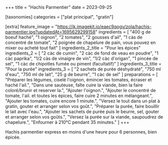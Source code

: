 +++
title = "Hachis Parmentier"
date = 2023-09-25

[taxonomies]
categories = ["plat principal", "gratin"]

[extra]
feature_image = "https://ik.imagekit.io/eaec9qogv/zola/hachis-parmentier.jpg?updatedAt=1695629299158"
ingredients = [
  "400 g de boeuf haché",
  "1 oignon",
  "2 tomates",
  "2 gousses d'ail",
  "1 càs de concentré de tomate",
  "2 poignée de chapelure de pain, vous pouvez en mixer ou acheté tout fait"
]
ingredients_2_title = "Pour les épices"
ingredients_2 = [
  "2 càc de cumin",
  "2 càc de fond de veau en poudre",
  "1 càc paprika",
  "1/2 càs de vinaigre de vin",
  "1/2 càc d'origan",
  "1 pincée de sel",
  "1 càc de chipotles fumée ou piment (facultatif)"
]
ingredients_3_title = "Pour la purée"
ingredients_3 = [
  "2 sachets de purée déshydraté",
  "750 ml d'eau",
  "750 ml de lait",
  "25 g de beurre",
  "1 càc de sel"
]
preparations = [
  "Préparer les légumes, ciselé l'oignon, émincer les tomates, écraser et haché l'ail.",
  "Dans une sauteuse, faîte cuire la viande, bien la faire coloré/brunir et reserver la.",
  "Ajouter l'oignon.",
  "Ajouter le concentré de tomate, l'ail. et toutes les épices, faire cuire 2 minutes en mélangeant.",
  "Ajouter les tomates, cuire encore 1 minute.",
  "Versez le tout dans un plat à gratin, gouter et arranger selon vos goût.",
  "Préparer la purée, faire bouillir le lait avec l'eau.",
  "Ajouter les sachets de purée puis le beurre, sel, gouter et arranger selon vos goûts.",
  "Versez la purée sur la viande, saupoudrez de chapelure.",
  "Enfourner à 210°C pendant 35 minutes."
]
+++

Hachis parmentier express en moins d'une heure pour 6 personnes, bien épicée.

